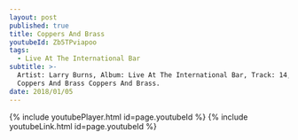```yaml
---
layout: post
published: true
title: Coppers And Brass
youtubeId: Zb5TPviapoo
tags:
  - Live At The International Bar
subtitle: >-
  Artist: Larry Burns, Album: Live At The International Bar, Track: 14, Title:
  Coppers And Brass Coppers And Brass.
date: 2018/01/05
---
```

{% include youtubePlayer.html id=page.youtubeId %}
{% include youtubeLink.html id=page.youtubeId %}